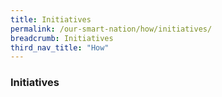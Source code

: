 ```yaml
---
title: Initiatives
permalink: /our-smart-nation/how/initiatives/
breadcrumb: Initiatives
third_nav_title: "How"
---
```


### **Initiatives**
